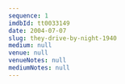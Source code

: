 ```yaml
---
sequence: 1
imdbId: tt0033149
date: 2004-07-07
slug: they-drive-by-night-1940
medium: null
venue: null
venueNotes: null
mediumNotes: null
---
```



